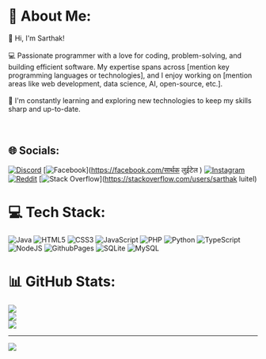 # 💫 About Me:
👋 Hi, I'm Sarthak!<br><br>💻 Passionate programmer with a love for coding, problem-solving, and building efficient software. My expertise spans across [mention key programming languages or technologies], and I enjoy working on [mention areas like web development, data science, AI, open-source, etc.].<br><br>🌱 I'm constantly learning and exploring new technologies to keep my skills sharp and up-to-date.<br><br><br> 


## 🌐 Socials:
[![Discord](https://img.shields.io/badge/Discord-%237289DA.svg?logo=discord&logoColor=white)](https://discord.gg/https://discord.gg/wYz2zpvs) [![Facebook](https://img.shields.io/badge/Facebook-%231877F2.svg?logo=Facebook&logoColor=white)](https://facebook.com/सार्थक लुईटेल ) [![Instagram](https://img.shields.io/badge/Instagram-%23E4405F.svg?logo=Instagram&logoColor=white)](https://instagram.com/kloppie1892) [![Reddit](https://img.shields.io/badge/Reddit-%23FF4500.svg?logo=Reddit&logoColor=white)](https://reddit.com/user/Ill-Comfort-8111) [![Stack Overflow](https://img.shields.io/badge/-Stackoverflow-FE7A16?logo=stack-overflow&logoColor=white)](https://stackoverflow.com/users/sarthak luitel) 

# 💻 Tech Stack:
![Java](https://img.shields.io/badge/java-%23ED8B00.svg?style=for-the-badge&logo=openjdk&logoColor=white) ![HTML5](https://img.shields.io/badge/html5-%23E34F26.svg?style=for-the-badge&logo=html5&logoColor=white) ![CSS3](https://img.shields.io/badge/css3-%231572B6.svg?style=for-the-badge&logo=css3&logoColor=white) ![JavaScript](https://img.shields.io/badge/javascript-%23323330.svg?style=for-the-badge&logo=javascript&logoColor=%23F7DF1E) ![PHP](https://img.shields.io/badge/php-%23777BB4.svg?style=for-the-badge&logo=php&logoColor=white) ![Python](https://img.shields.io/badge/python-3670A0?style=for-the-badge&logo=python&logoColor=ffdd54) ![TypeScript](https://img.shields.io/badge/typescript-%23007ACC.svg?style=for-the-badge&logo=typescript&logoColor=white) ![NodeJS](https://img.shields.io/badge/node.js-6DA55F?style=for-the-badge&logo=node.js&logoColor=white) ![GithubPages](https://img.shields.io/badge/github%20pages-121013?style=for-the-badge&logo=github&logoColor=white) ![SQLite](https://img.shields.io/badge/sqlite-%2307405e.svg?style=for-the-badge&logo=sqlite&logoColor=white) ![MySQL](https://img.shields.io/badge/mysql-4479A1.svg?style=for-the-badge&logo=mysql&logoColor=white)
# 📊 GitHub Stats:
![](https://github-readme-stats.vercel.app/api?username=sarthakluitel&theme=dark&hide_border=false&include_all_commits=false&count_private=false)<br/>
![](https://github-readme-streak-stats.herokuapp.com/?user=sarthakluitel&theme=dark&hide_border=false)<br/>
![](https://github-readme-stats.vercel.app/api/top-langs/?username=sarthakluitel&theme=dark&hide_border=false&include_all_commits=false&count_private=false&layout=compact)

---
[![](https://visitcount.itsvg.in/api?id=sarthakluitel&icon=0&color=0)](https://visitcount.itsvg.in)

<!-- Proudly created with GPRM ( https://gprm.itsvg.in ) -->

